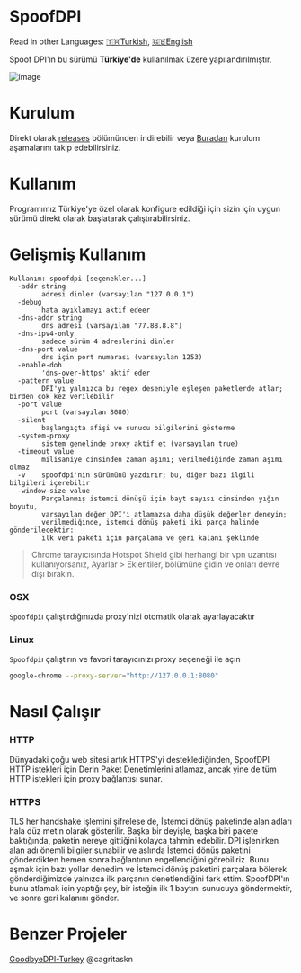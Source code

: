 # SpoofDPI

Read in other Languages: [🇹🇷Turkish](https://github.com/renardev/SpoofDPI-Turkiye), [🇬🇧English](https://github.com/renardev/SpoofDPI-Turkiye/blob/main/_docs/README_en.md)

Spoof DPI'ın bu sürümü **Türkiye'de** kullanılmak üzere yapılandırılmıştır.

![image](https://user-images.githubusercontent.com/45588457/148035986-8b0076cc-fefb-48a1-9939-a8d9ab1d6322.png)

# Kurulum
Direkt olarak [releases](https://github.com/renardev/SpoofDPI-Turkiye/releases) bölümünden indirebilir veya
[Buradan](https://github.com/renardev/SpoofDPI-Turkiye/blob/main/_docs/INSTALL.md) kurulum aşamalarını takip edebilirsiniz.

# Kullanım
Programımız Türkiye'ye özel olarak konfigure edildiği için sizin için uygun sürümü direkt olarak başlatarak çalıştırabilirsiniz.

# Gelişmiş Kullanım
```
Kullanım: spoofdpi [seçenekler...]
  -addr string
        adresi dinler (varsayılan "127.0.0.1")
  -debug
        hata ayıklamayı aktif edeer
  -dns-addr string
        dns adresi (varsayılan "77.88.8.8")
  -dns-ipv4-only
        sadece sürüm 4 adreslerini dinler
  -dns-port value
        dns için port numarası (varsayılan 1253)
  -enable-doh
        'dns-over-https' aktif eder
  -pattern value
        DPI'yı yalnızca bu regex deseniyle eşleşen paketlerde atlar; birden çok kez verilebilir
  -port value
        port (varsayılan 8080)
  -silent
        başlangıçta afişi ve sunucu bilgilerini gösterme
  -system-proxy
        sistem genelinde proxy aktif et (varsayılan true)
  -timeout value
        milisaniye cinsinden zaman aşımı; verilmediğinde zaman aşımı olmaz
  -v    spoofdpi'nin sürümünü yazdırır; bu, diğer bazı ilgili bilgileri içerebilir
  -window-size value
        Parçalanmış istemci dönüşü için bayt sayısı cinsinden yığın boyutu,
        varsayılan değer DPI'ı atlamazsa daha düşük değerler deneyin;
        verilmediğinde, istemci dönüş paketi iki parça halinde gönderilecektir:
        ilk veri paketi için parçalama ve geri kalanı şeklinde
```
> Chrome tarayıcısında Hotspot Shield gibi herhangi bir vpn uzantısı kullanıyorsanız,
  Ayarlar > Eklentiler, bölümüne gidin ve onları devre dışı bırakın.

### OSX
`Spoofdpi`ı çalıştırdığınızda proxy'nizi otomatik olarak ayarlayacaktır

### Linux
`Spoofdpi`ı çalıştırın ve favori tarayıcınızı proxy seçeneği ile açın
```bash
google-chrome --proxy-server="http://127.0.0.1:8080"
```

# Nasıl Çalışır
### HTTP
 Dünyadaki çoğu web sitesi artık HTTPS'yi desteklediğinden, SpoofDPI HTTP istekleri için Derin Paket Denetimlerini atlamaz, ancak yine de tüm HTTP istekleri için proxy bağlantısı sunar.

### HTTPS
 TLS her handshake işlemini şifrelese de, İstemci dönüş paketinde alan adları hala düz metin olarak gösterilir.
 Başka bir deyişle, başka biri pakete baktığında, paketin nereye gittiğini kolayca tahmin edebilir.
 DPI işlenirken alan adı önemli bilgiler sunabilir ve aslında İstemci dönüş paketini gönderdikten hemen sonra bağlantının engellendiğini görebiliriz.
 Bunu aşmak için bazı yollar denedim ve İstemci dönüş paketini parçalara bölerek gönderdiğimizde yalnızca ilk parçanın denetlendiğini fark ettim.
 SpoofDPI'ın bunu atlamak için yaptığı şey, bir isteğin ilk 1 baytını sunucuya göndermektir,
 ve sonra geri kalanını gönder.


# Benzer Projeler
[GoodbyeDPI-Turkey](https://github.com/cagritaskn/GoodbyeDPI-Turkey) @cagritaskn

